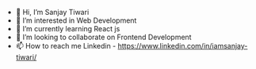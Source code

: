 - 👋 Hi, I’m Sanjay Tiwari
- 👀 I’m interested in Web Development
- 🌱 I’m currently learning React js
- 💞️ I’m looking to collaborate on Frontend Development
- 📫 How to reach me Linkedin - https://www.linkedin.com/in/iamsanjay-tiwari/

<!---
san-jay-t/san-jay-t is a ✨ special ✨ repository because its `README.md` (this file) appears on your GitHub profile.
You can click the Preview link to take a look at your changes.
--->
